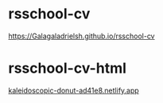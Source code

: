 ﻿# rsschool-cv
 https://Galagaladrielsh.github.io/rsschool-cv

# rsschool-cv-html
[kaleidoscopic-donut-ad41e8.netlify.app](https://kaleidoscopic-donut-ad41e8.netlify.app/)
